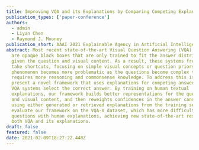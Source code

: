```yaml
---
title: Improving VQA and its Explanations by Comparing Competing Explanations
publication_types: ['paper-conference']
authors:
  - admin
  - Liyan Chen
  - Raymond J. Mooney
publication_short: AAAI 2021 Explainable Agency in Artificial Intelligence Workshop
abstract: Most recent state-of-the-art Visual Question Answering (VQA) systems
  are opaque black boxes that are only trained to fit the answer distribution
  given the question and visual content. As a result, these systems frequently
  take shortcuts, focusing on simple visual concepts or question priors. This
  phenomenon becomes more problematic as the questions become complex that
  requires more reasoning and commonsense knowledge. To address this issue, we
  present a novel framework that uses explanations for competing answers to help
  VQA systems select the correct answer. By training on human textual
  explanations, our framework builds better representations for the questions
  and visual content, and then reweights confidences in the answer candidates
  using either generated or retrieved explanations from the training set. We
  evaluate our framework on the VQA-X dataset, which has more difficult
  questions with human explanations, achieving new state-of-the-art results on
  both VQA and its explanations.
draft: false
featured: false
date: 2021-02-09T18:27:22.448Z
---
```

